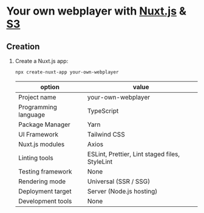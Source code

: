 # Your own webplayer with [Nuxt.js](https://nuxtjs.org/) & [S3](https://en.wikipedia.org/wiki/Amazon_S3)

## Creation

1. Create a Nuxt.js app:
    ```sh
    npx create-nuxt-app your-own-webplayer
    ```
    |option|value|
    |-|-|
    |Project name|your-own-webplayer|
    |Programming language|TypeScript|
    |Package Manager|Yarn|
    |UI Framework|Tailwind CSS|
    |Nuxt.js modules|Axios|
    |Linting tools|ESLint, Prettier, Lint staged files, StyleLint|
    |Testing framework|None|
    |Rendering mode|Universal (SSR / SSG)|
    |Deployment target|Server (Node.js hosting)|
    |Development tools|None|